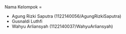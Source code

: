Nama Kelompok =

- Agung Rizki Saputra (1122140056/AgungRizkiSaputra)
- Gusnaldi Luthfi
- Wahyu Arliansyah (1122140037/WahyuArliansyah)
